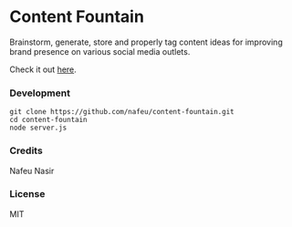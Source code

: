 # Content Fountain

Brainstorm, generate, store and properly tag content ideas for improving brand presence on various social media outlets.

Check it out [here](http://nafeu.com/content-fountain).

### Development

```
git clone https://github.com/nafeu/content-fountain.git
cd content-fountain
node server.js
```

### Credits

Nafeu Nasir

### License

MIT